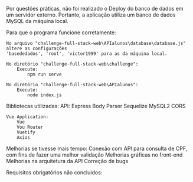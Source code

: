 Por questões práticas, não foi realizado o Deploy do banco de dados em um servidor externo. Portanto,
a aplicação utiliza um banco de dados MySQL da máquina local.

Para que o programa funcione corretamente:

    No arquivo "challenge-full-stack-web\APIalunos\database\database.js" altere as configurações
    'basededados', 'root', 'victor1999' para as da máquina local.

    No diretório "challenge-full-stack-web\challenge":
        Execute:
            npm run serve
    
    No diretório "challenge-full-stack-web\APIalunos":
        Execute:
            node index.js


Bibliotecas utilizadas:
    API:
        Express
        Body Parser
        Sequelize
        MySQL2
        CORS

    Vue Application:
        Vue
        Vou Router
        Vuetify
        Axios

Melhorias se tivesse mais tempo:
    Conexão com API para consulta de CPF, com fins de fazer uma melhor validação
    Melhorias gráficas no front-end
    Melhorias na arquitetura da API
    Correção de bugs

Requisitos obrigatórios não concluidos:
